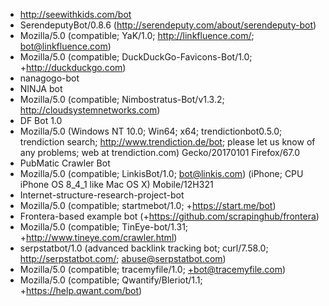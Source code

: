 


- http://seewithkids.com/bot
- SerendeputyBot/0.8.6 (http://serendeputy.com/about/serendeputy-bot)
- Mozilla/5.0 (compatible; YaK/1.0; http://linkfluence.com/; bot@linkfluence.com)
- Mozilla/5.0 (compatible; DuckDuckGo-Favicons-Bot/1.0; +http://duckduckgo.com)
- nanagogo-bot
- NINJA bot
- Mozilla/5.0 (compatible; Nimbostratus-Bot/v1.3.2; http://cloudsystemnetworks.com)
- DF Bot 1.0
- Mozilla/5.0 (Windows NT 10.0; Win64; x64; trendictionbot0.5.0; trendiction search; http://www.trendiction.de/bot; please let us know of any problems; web at trendiction.com) Gecko/20170101 Firefox/67.0
- PubMatic Crawler Bot
- Mozilla/5.0 (compatible; LinkisBot/1.0; bot@linkis.com) (iPhone; CPU iPhone OS 8_4_1 like Mac OS X) Mobile/12H321
- Internet-structure-research-project-bot
- Mozilla/5.0 (compatible; startmebot/1.0; +https://start.me/bot)
- Frontera-based example bot (+https://github.com/scrapinghub/frontera)
- Mozilla/5.0 (compatible; TinEye-bot/1.31; +http://www.tineye.com/crawler.html)
- serpstatbot/1.0 (advanced backlink tracking bot; curl/7.58.0; http://serpstatbot.com/; abuse@serpstatbot.com)
- Mozilla/5.0 (compatible; tracemyfile/1.0; +bot@tracemyfile.com)
- Mozilla/5.0 (compatible; Qwantify/Bleriot/1.1; +https://help.qwant.com/bot)
